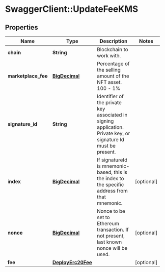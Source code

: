 # SwaggerClient::UpdateFeeKMS

## Properties
Name | Type | Description | Notes
------------ | ------------- | ------------- | -------------
**chain** | **String** | Blockchain to work with. | 
**marketplace_fee** | [**BigDecimal**](BigDecimal.md) | Percentage of the selling amount of the NFT asset. 100 - 1% | 
**signature_id** | **String** | Identifier of the private key associated in signing application. Private key, or signature Id must be present. | 
**index** | [**BigDecimal**](BigDecimal.md) | If signatureId is mnemonic-based, this is the index to the specific address from that mnemonic. | [optional] 
**nonce** | [**BigDecimal**](BigDecimal.md) | Nonce to be set to Ethereum transaction. If not present, last known nonce will be used. | [optional] 
**fee** | [**DeployErc20Fee**](DeployErc20Fee.md) |  | [optional] 

